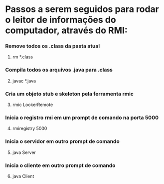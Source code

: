 # Passos a serem seguidos para rodar o leitor de informações do computador, através do RMI:

### Remove todos os .class da pasta atual
1. rm *.class

### Compila todos os arquivos .java para .class
2. javac *.java

### Cria um objeto stub e skeleton pela ferramenta rmic
3. rmic LookerRemote

### Inicia o registro rmi em um prompt de comando na porta 5000
4. rmiregistry 5000

### Inicia o servidor em outro prompt de comando
5. java Server

### Inicia o cliente em outro prompt de comando
6. java Client

